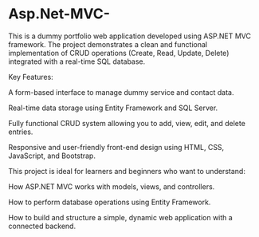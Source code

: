 # Asp.Net-MVC-
This is a dummy portfolio web application developed using ASP.NET MVC framework. The project demonstrates a clean and functional implementation of CRUD operations (Create, Read, Update, Delete) integrated with a real-time SQL database.

Key Features:

A form-based interface to manage dummy service and contact data.

Real-time data storage using Entity Framework and SQL Server.

Fully functional CRUD system allowing you to add, view, edit, and delete entries.

Responsive and user-friendly front-end design using HTML, CSS, JavaScript, and Bootstrap.

This project is ideal for learners and beginners who want to understand:

How ASP.NET MVC works with models, views, and controllers.

How to perform database operations using Entity Framework.

How to build and structure a simple, dynamic web application with a connected backend.
